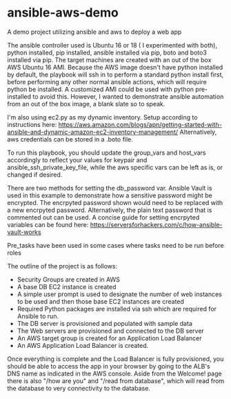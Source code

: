 # ansible-aws-demo
A demo project utilizing ansible and aws to deploy a web app

The ansible controller used is Ubuntu 16 or 18 ( I experimented with both), python installed, pip installed, ansible installed via pip, boto and boto3 installed via pip.
The target machines are created with an out of the box AWS Ubuntu 16 AMI. Because the AWS image doesn't have python installed by default, the playbook will ssh in to perform a standard python install first, before performing any other normal ansible actions, which will require python be installed. A customized AMI could be used with python pre-installed to avoid this. However, I wanted to demonstrate ansible automation from an out of the box image, a blank slate so to speak.

I'm also using ec2.py as my dynamic inventory. Setup according to instructions here: https://aws.amazon.com/blogs/apn/getting-started-with-ansible-and-dynamic-amazon-ec2-inventory-management/
Alternatively, aws credentials can be stored in a .boto file.

To run this playbook, you should update the group_vars and host_vars accordingly to reflect your values for keypair and ansible_ssh_private_key_file, while the aws specific vars can be left as is, or changed if desired.

There are two methods for setting the db_password var. Ansible Vault is used in this example to demonstrate how a sensitive password might be encrypted. The encrpyted password shown would need to be replaced with a new encrpyted password. Alternatively, the plain text password that is commented out can be used. A concise guide for setting encrpyted variables can be found here: https://serversforhackers.com/c/how-ansible-vault-works

Pre_tasks have been used in some cases where tasks need to be run before roles

The outline of the project is as follows:
- Security Groups are created in AWS
- A base DB EC2 instance is created
- A simple user prompt is used to designate the number of web instances to be used and then those base EC2 instances are created
- Required Python packages are installed via ssh which are required for Ansible to run.
- The DB server is provisioned and populated with sample data
- The Web servers are provisioned and connected to the DB server
- An AWS target group is created for an Application Load Balancer
- An AWS Application Load Balancer is created.

Once everything is complete and the Load Balancer is fully provisioned, you should be able to access the app in your browser by going to the ALB's DNS name as indicated in the AWS console. Aside from the Welcome! page there is also "/how are you" and "/read from database", which will read from the database to very connectivity to the database.

